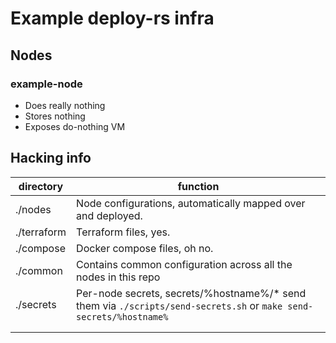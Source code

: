 Example deploy-rs infra
====

## Nodes

### example-node
 - Does really nothing
 - Stores nothing
 - Exposes do-nothing VM
 
## Hacking info

| directory   | function                                                                                                           |
|-------------|--------------------------------------------------------------------------------------------------------------------|
| ./nodes     | Node configurations, automatically mapped over and deployed.                                                       |
| ./terraform | Terraform files, yes.                                                                                              |
| ./compose   | Docker compose files, oh no.                                                                                       |
| ./common    | Contains common configuration across all the nodes in this repo                                                    |
| ./secrets   | Per-node secrets, secrets/%hostname%/* send them via `./scripts/send-secrets.sh` or `make send-secrets/%hostname%` |
|             |                                                                                                                    |
|             |                                                                                                                    |
